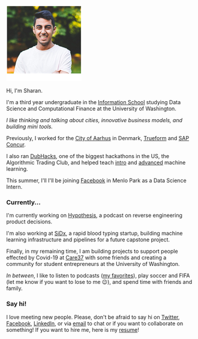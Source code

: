 ---
---

<img id="portrait" src="/assets/me.png" alt="Headshot: Sharan Jhangiani">

Hi, I'm Sharan. 

I'm a third year undergraduate in the [Information School](https://ischool.uw.edu/) studying Data Science and Computational Finance at the University of Washington. 

_I like thinking and talking about cities, innovative business models, and building mini tools._

Previously, I worked for the [City of Aarhus](https://www.aakb.dk/bibliotek/itk) in Denmark, [Trueform](https://trueform.io) and [SAP Concur](https://concur.com). 

I also ran [DubHacks](https://dubhacks.co), one of the biggest hackathons in the US, the Algorithmic Trading Club, and helped teach [intro](https://myplan.uw.edu/course/#/courses/INFO370) and [advanced](https://myplan.uw.edu/course/#/courses/INFO371) machine learning. 

This summer, I'll I'll be joining [Facebook](https://facebook.com) in Menlo Park as a Data Science Intern. 

### Currently...

I'm currently working on [Hypothesis](http://hypothesis.fm), a podcast on reverse engineering product decisions.

I'm also working at [SiDx](https://sidx.com/), a rapid blood typing startup, building machine learning infrastructure and pipelines for a future capstone project.

Finally, in my remaining time, I am building projects to support people effected by Covid-19 at [Care37](https://care37.org) with some friends and creating a community for student entrepreneurs at the University of Washington.

_In between_, I like to listen to podcasts ([my favorites](/my-favorite-podcasts)), play soccer and FIFA (let me know if you want to lose to me 😉), and spend time with friends and family. 

### Say hi!

I love meeting new people. Please, don't be afraid to say hi on [Twitter](https://twitter.com/sjhangiani12), [Facebook](https://www.facebook.com/sharan.jhangiani), [LinkedIn](https://www.linkedin.com/in/sharanjhangiani/), or via [email](mailto:sharan@uw.edu) to chat or if you want to collaborate on something! If you want to hire me, here is my [resume](/resume.pdf)! 

